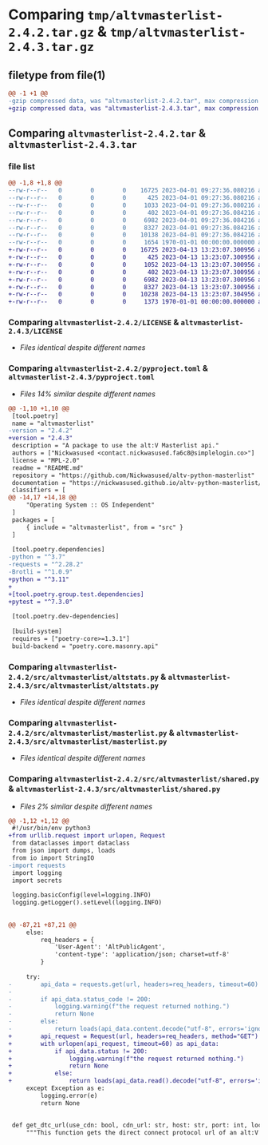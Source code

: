 # Comparing `tmp/altvmasterlist-2.4.2.tar.gz` & `tmp/altvmasterlist-2.4.3.tar.gz`

## filetype from file(1)

```diff
@@ -1 +1 @@
-gzip compressed data, was "altvmasterlist-2.4.2.tar", max compression
+gzip compressed data, was "altvmasterlist-2.4.3.tar", max compression
```

## Comparing `altvmasterlist-2.4.2.tar` & `altvmasterlist-2.4.3.tar`

### file list

```diff
@@ -1,8 +1,8 @@
--rw-r--r--   0        0        0    16725 2023-04-01 09:27:36.080216 altvmasterlist-2.4.2/LICENSE
--rw-r--r--   0        0        0      425 2023-04-01 09:27:36.080216 altvmasterlist-2.4.2/README.md
--rw-r--r--   0        0        0     1033 2023-04-01 09:27:36.080216 altvmasterlist-2.4.2/pyproject.toml
--rw-r--r--   0        0        0      402 2023-04-01 09:27:36.084216 altvmasterlist-2.4.2/src/altvmasterlist/__init__.py
--rw-r--r--   0        0        0     6982 2023-04-01 09:27:36.084216 altvmasterlist-2.4.2/src/altvmasterlist/altstats.py
--rw-r--r--   0        0        0     8327 2023-04-01 09:27:36.084216 altvmasterlist-2.4.2/src/altvmasterlist/masterlist.py
--rw-r--r--   0        0        0    10138 2023-04-01 09:27:36.084216 altvmasterlist-2.4.2/src/altvmasterlist/shared.py
--rw-r--r--   0        0        0     1654 1970-01-01 00:00:00.000000 altvmasterlist-2.4.2/PKG-INFO
+-rw-r--r--   0        0        0    16725 2023-04-13 13:23:07.300956 altvmasterlist-2.4.3/LICENSE
+-rw-r--r--   0        0        0      425 2023-04-13 13:23:07.300956 altvmasterlist-2.4.3/README.md
+-rw-r--r--   0        0        0     1052 2023-04-13 13:23:07.300956 altvmasterlist-2.4.3/pyproject.toml
+-rw-r--r--   0        0        0      402 2023-04-13 13:23:07.300956 altvmasterlist-2.4.3/src/altvmasterlist/__init__.py
+-rw-r--r--   0        0        0     6982 2023-04-13 13:23:07.300956 altvmasterlist-2.4.3/src/altvmasterlist/altstats.py
+-rw-r--r--   0        0        0     8327 2023-04-13 13:23:07.300956 altvmasterlist-2.4.3/src/altvmasterlist/masterlist.py
+-rw-r--r--   0        0        0    10238 2023-04-13 13:23:07.304956 altvmasterlist-2.4.3/src/altvmasterlist/shared.py
+-rw-r--r--   0        0        0     1373 1970-01-01 00:00:00.000000 altvmasterlist-2.4.3/PKG-INFO
```

### Comparing `altvmasterlist-2.4.2/LICENSE` & `altvmasterlist-2.4.3/LICENSE`

 * *Files identical despite different names*

### Comparing `altvmasterlist-2.4.2/pyproject.toml` & `altvmasterlist-2.4.3/pyproject.toml`

 * *Files 14% similar despite different names*

```diff
@@ -1,10 +1,10 @@
 [tool.poetry]
 name = "altvmasterlist"
-version = "2.4.2"
+version = "2.4.3"
 description = "A package to use the alt:V Masterlist api."
 authors = ["Nickwasused <contact.nickwasused.fa6c8@simplelogin.co>"]
 license = "MPL-2.0"
 readme = "README.md"
 repository = "https://github.com/Nickwasused/altv-python-masterlist"
 documentation = "https://nickwasused.github.io/altv-python-masterlist/"
 classifiers = [
@@ -14,17 +14,18 @@
     "Operating System :: OS Independent"
 ]
 packages = [
     { include = "altvmasterlist", from = "src" }
 ]
 
 [tool.poetry.dependencies]
-python = "^3.7"
-requests = "^2.28.2"
-Brotli = "^1.0.9"
+python = "^3.11"
+
+[tool.poetry.group.test.dependencies]
+pytest = "^7.3.0"
 
 [tool.poetry.dev-dependencies]
 
 [build-system]
 requires = ["poetry-core>=1.3.1"]
 build-backend = "poetry.core.masonry.api"
```

### Comparing `altvmasterlist-2.4.2/src/altvmasterlist/altstats.py` & `altvmasterlist-2.4.3/src/altvmasterlist/altstats.py`

 * *Files identical despite different names*

### Comparing `altvmasterlist-2.4.2/src/altvmasterlist/masterlist.py` & `altvmasterlist-2.4.3/src/altvmasterlist/masterlist.py`

 * *Files identical despite different names*

### Comparing `altvmasterlist-2.4.2/src/altvmasterlist/shared.py` & `altvmasterlist-2.4.3/src/altvmasterlist/shared.py`

 * *Files 2% similar despite different names*

```diff
@@ -1,12 +1,12 @@
 #!/usr/bin/env python3
+from urllib.request import urlopen, Request
 from dataclasses import dataclass
 from json import dumps, loads
 from io import StringIO
-import requests
 import logging
 import secrets
 
 logging.basicConfig(level=logging.INFO)
 logging.getLogger().setLevel(logging.INFO)
 
 
@@ -87,21 +87,21 @@
     else:
         req_headers = {
             'User-Agent': 'AltPublicAgent',
             'content-type': 'application/json; charset=utf-8'
         }
 
     try:
-        api_data = requests.get(url, headers=req_headers, timeout=60)
-
-        if api_data.status_code != 200:
-            logging.warning(f"the request returned nothing.")
-            return None
-        else:
-            return loads(api_data.content.decode("utf-8", errors='ignore'))
+        api_request = Request(url, headers=req_headers, method="GET")
+        with urlopen(api_request, timeout=60) as api_data:
+            if api_data.status != 200:
+                logging.warning(f"the request returned nothing.")
+                return None
+            else:
+                return loads(api_data.read().decode("utf-8", errors='ignore'))
     except Exception as e:
         logging.error(e)
         return None
 
 
 def get_dtc_url(use_cdn: bool, cdn_url: str, host: str, port: int, locked: bool, password: str = None) -> str | None:
     """This function gets the direct connect protocol url of an alt:V Server.
```


